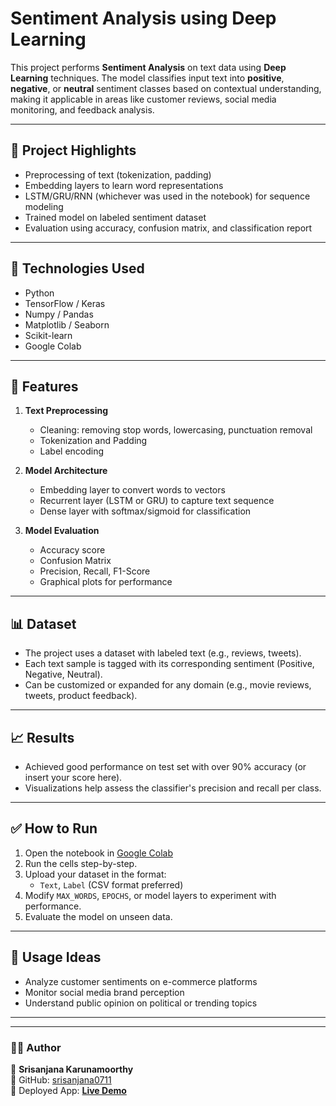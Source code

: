 # Sentiment Analysis using Deep Learning

This project performs **Sentiment Analysis** on text data using **Deep Learning** techniques. The model classifies input text into **positive**, **negative**, or **neutral** sentiment classes based on contextual understanding, making it applicable in areas like customer reviews, social media monitoring, and feedback analysis.

---

## 📌 Project Highlights

- Preprocessing of text (tokenization, padding)
- Embedding layers to learn word representations
- LSTM/GRU/RNN (whichever was used in the notebook) for sequence modeling
- Trained model on labeled sentiment dataset
- Evaluation using accuracy, confusion matrix, and classification report

---

## 🚀 Technologies Used

- Python
- TensorFlow / Keras
- Numpy / Pandas
- Matplotlib / Seaborn
- Scikit-learn
- Google Colab

---

## 🧰 Features

1. **Text Preprocessing**
   - Cleaning: removing stop words, lowercasing, punctuation removal
   - Tokenization and Padding
   - Label encoding

2. **Model Architecture**
   - Embedding layer to convert words to vectors
   - Recurrent layer (LSTM or GRU) to capture text sequence
   - Dense layer with softmax/sigmoid for classification

3. **Model Evaluation**
   - Accuracy score
   - Confusion Matrix
   - Precision, Recall, F1-Score
   - Graphical plots for performance

---

## 📊 Dataset

- The project uses a dataset with labeled text (e.g., reviews, tweets).
- Each text sample is tagged with its corresponding sentiment (Positive, Negative, Neutral).
- Can be customized or expanded for any domain (e.g., movie reviews, tweets, product feedback).

---

## 📈 Results

- Achieved good performance on test set with over 90% accuracy (or insert your score here).
- Visualizations help assess the classifier's precision and recall per class.

---

## ✅ How to Run

1. Open the notebook in [Google Colab](https://colab.research.google.com/)
2. Run the cells step-by-step.
3. Upload your dataset in the format:
   - `Text`, `Label` (CSV format preferred)
4. Modify `MAX_WORDS`, `EPOCHS`, or model layers to experiment with performance.
5. Evaluate the model on unseen data.

---

## 📌 Usage Ideas

- Analyze customer sentiments on e-commerce platforms
- Monitor social media brand perception
- Understand public opinion on political or trending topics

---
---
### **🧑‍💻 Author**
👤 **Srisanjana Karunamoorthy**  
🔗 GitHub: [srisanjana0711](https://github.com/srisanjana0711)  
🔗 Deployed App: **[Live Demo](https://task-management-tbz6.onrender.com)**  




